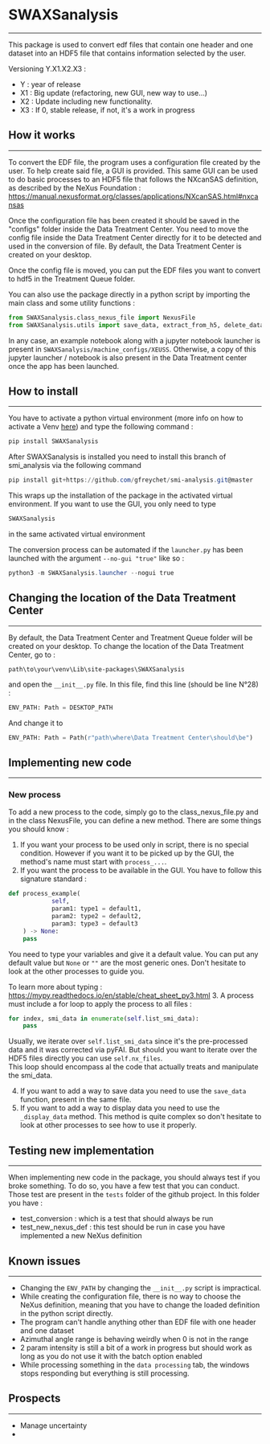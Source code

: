 # SWAXSanalysis
___
This package is used to convert edf files that contain one header and one dataset into an HDF5 file that contains 
information selected by the user.

Versioning Y.X1.X2.X3 :
- Y : year of release
- X1 : Big update (refactoring, new GUI, new way to use...)
- X2 : Update including new functionality.
- X3 : If 0, stable release, if not, it's a work in progress

## How it works
___
To convert the EDF file, the program uses a configuration file created by the user. To help create said file, a GUI 
is provided. This same GUI can be used to do basic processes to an HDF5 file that follows the NXcanSAS definition, 
as described by the NeXus Foundation : https://manual.nexusformat.org/classes/applications/NXcanSAS.html#nxcansas 

Once the configuration file has been created it should be saved in the "configs" folder inside the Data Treatment 
Center. You need to move the config file inside the Data Treatment Center directly for it to be detected and used in 
the conversion of file. By default, the Data Treatment Center is created on your desktop.

Once the config file is moved, you can put the EDF files you want to convert to hdf5 in the Treatment Queue folder.

You can also use the package directly in a python script by importing the main class and some utility functions :
```python
from SWAXSanalysis.class_nexus_file import NexusFile
from SWAXSanalysis.utils import save_data, extract_from_h5, delete_data
```

In any case, an example notebook along with a jupyter notebook launcher is present in 
`SWAXSanalysis/machine_configs/XEUSS`. Otherwise, a copy of this jupyter launcher / notebook is also present in the 
Data Treatment center once the app has been launched.
## How to install
___
You have to activate a python virtual environment (more info on how to activate a Venv 
[here](https://docs.python.org/3/library/venv.html)) and type the following command :
```PowerShell
pip install SWAXSanalysis
```
After SWAXSanalysis is installed you need to install this branch of smi_analysis via the following command
```PowerShell
pip install git+https://github.com/gfreychet/smi-analysis.git@master
```
This wraps up the installation of the package in the activated virtual environment. If you want to use the GUI, you 
only need to type
```PowerShell
SWAXSanalysis
```
in the same activated virtual environment

The conversion process can be automated if the `launcher.py` has been launched with the argument `--no-gui "true"` like so :
```PowerShell
python3 -m SWAXSanalysis.launcher --nogui true 
```

## Changing the location of the Data Treatment Center
___
By default, the Data Treatment Center and Treatment Queue folder will be created on your desktop. To change the 
location of the Data Treatment Center, go to :
```
path\to\your\venv\Lib\site-packages\SWAXSanalysis
 ```
and open the `__init__.py` file. In this file, find this line (should be line N°28) :
```python
ENV_PATH: Path = DESKTOP_PATH
```
And change it to
```python
ENV_PATH: Path = Path(r"path\where\Data Treatment Center\should\be")
```

## Implementing new code
___
### New process
To add a new process to the code, simply go to the class_nexus_file.py and in the class NexusFile, you can define a 
new method. There are some things you should know :
1. If you want your process to be used only in script, there is no special condition. However if you want it to be 
   picked up by the GUI, the method's name must start with `process_...`.
2. If you want the process to be available in the GUI. You have to follow this signature standard :
```python
def process_example(
            self,
            param1: type1 = default1,
            param2: type2 = default2,
            param3: type3 = default3
    ) -> None:
    pass
```
You need to type your variables and give it a default value. You can put any default value but `None` or `""` are 
the most generic ones. Don't hesitate to look at the other processes to guide you.

To learn more about typing :\
https://mypy.readthedocs.io/en/stable/cheat_sheet_py3.html
3. A process must include a for loop to apply the process to all files :
```python
for index, smi_data in enumerate(self.list_smi_data):
    pass
```
Usually, we iterate over `self.list_smi_data` since it's the pre-processed data and it was corrected via pyFAI. But 
should you want to iterate over the HDF5 files directly you can use `self.nx_files`.\
This loop should encompass al the code that actually treats and manipulate the smi_data.

4. If you want to add a way to save data you need to use the `save_data` function, present in the same file.
5. If you want to add a way to display data you need to use the `_display_data` method. This method is quite complex 
   so don't hesitate to look at other processes to see how to use it properly.

## Testing new implementation
___
When implementing new code in the package, you should always test if you broke something. To do so, you have a few 
test that you can conduct. Those test are present in the `tests` folder of the github project. In this folder you have :
- test_conversion : which is a test that should always be run
- test_new_nexus_def : this test should be run in case you have implemented a new NeXus definition 

## Known issues
___
- Changing the `ENV_PATH` by changing the `__init__.py` script is impractical.
- While creating the configuration file, there is no way to choose the NeXus definition, meaning that you have to 
  change the loaded definition in the python script directly.
- The program can't handle anything other than EDF file with one header and one dataset
- Azimuthal angle range is behaving weirdly when 0 is not in the range
- 2 param intensity is still a bit of a work in progress but should work as long as you do not use it with the batch 
  option enabled
- While processing something in the `data processing` tab, the windows stops responding but everything is still 
  processing.

## Prospects
___
- Manage uncertainty
- 